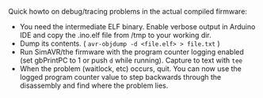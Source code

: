 Quick howto on debug/tracing problems in the actual compiled firmware:
- You need the intermediate ELF binary. Enable verbose output in Arduino IDE and copy the .ino.elf file from /tmp to your working dir.
- Dump its contents. ( `avr-objdump -d <file.elf> > file.txt` ) 
- Run SimAVR/the firmware with the program counter logging enabled (set gbPrintPC to 1 or push `d` while running). Capture to text with `tee`
- When the problem (waitlock, etc) occurs, quit. You can now use the logged program counter value to step backwards through the disassembly and find where the problem lies.

